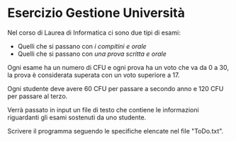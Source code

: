 # Esercizio Gestione Università

Nel corso di Laurea di Informatica ci sono due tipi di esami:

* Quelli che si passano con *i compitini e orale*
* Quelli che si passano con *una prova scritta e orale*

Ogni esame ha un numero di CFU e ogni prova ha un voto che va da 0 a 30, la prova è considerata superata con un voto superiore a 17.

Ogni studente deve avere 60 CFU per passare a secondo anno e 120 CFU per passare al terzo.

Verrà passato in input un file di testo che contiene le informazioni riguardanti gli esami sostenuti da uno studente.

Scrivere il programma seguendo le specifiche elencate nel file "ToDo.txt".

